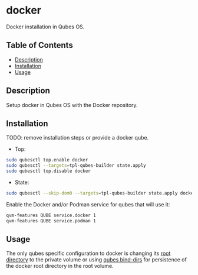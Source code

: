 # docker

Docker installation in Qubes OS.

## Table of Contents

*   [Description](#description)
*   [Installation](#installation)
*   [Usage](#usage)

## Description

Setup docker in Qubes OS with the Docker repository.

## Installation

TODO: remove installation steps or provide a docker qube.

*   Top:

```sh
sudo qubesctl top.enable docker
sudo qubesctl --targets=tpl-qubes-builder state.apply
sudo qubesctl top.disable docker
```

*   State:

<!-- pkg:begin:post-install -->

```sh
sudo qubesctl --skip-dom0 --targets=tpl-qubes-builder state.apply docker.install
```

<!-- pkg:end:post-install -->

Enable the Docker and/or Podman service for qubes that will use it:

```sh
qvm-features QUBE service.docker 1
qvm-features QUBE service.podman 1
```

## Usage

The only qubes specific configuration to docker is changing its [root
directory](https://docs.docker.com/config/daemon/#daemon-data-directory) to
the private volume or using [qubes
bind-dirs](https://www.qubes-os.org/doc/bind-dirs/) for persistence of the
docker root directory in the root volume.
